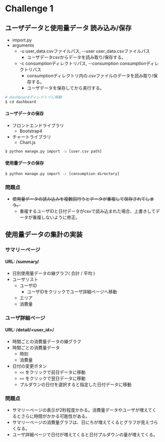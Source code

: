 # Challenge 1

## ユーザデータと使用量データ 読み込み/保存

- import.py
- arguments
    - -u user_data.csvファイルパス, --user user_data.csvファイルパス
        - ユーザデータcsvからデータを読み取り/保存する。
    - -c consumptionディレクトリパス, --consumption consumptionディレクトリパス
        - consumptionディレクトリ内の<user-id>.csvファイルのデータを読み取り/保存する。
        - ユーザデータを保存してから実行する。

```bash
# dashboardディレクトリに移動
$ cd dashboard
```

#### ユーザデータの保存

- フロントエンドライブラリ
    - Bootstrap4
- チャートライブラリ
    - Chart.js

```bash
$ python manage.py import -u [user.csv path]
```

#### 使用量データの保存

```bash
$ python manage.py import -c [consumption directory]
```

### 問題点

- ~~使用量データの読み込みを複数回行うとデータが重複して保存されてしまう。~~
    - 重複するユーザIDと日付データがcsvで読み込まれた場合、上書きしてデータが重複しないように修正。

## 使用量データの集計の実装

### サマリーページ

#### URL: /summary/

- 日別使用量データの線グラフ( 合計 / 平均 )
- ユーザリスト
    - ユーザID
        - ユーザIDをクリックでユーザ詳細ページへ移動
    - エリア
    - 消費量

### ユーザ詳細ページ

#### URL: /detail/<user_id>/

- 時間ごとの消費量データの線グラフ
- 時間ごとの消費量データ
    - 時刻
    - 消費量
- 日付の変更ボタン
    - `<<` をクリックで前日データに移動
    - `>>` をクリックで翌日データに移動
    - プルダウンの日付を選択すると指定した日付データに移動

### 問題点

- サマリーページの表示が2秒程度かかる。消費量データやユーザが増えてくるとさらに時間がかかる可能性がある。
- サマリーページの消費量グラフは、日にちが増えてくるとグラフが見えづらくなる。
- ユーザ詳細ページで日付が増えてくると日付プルダウンの量が増えてくる。
